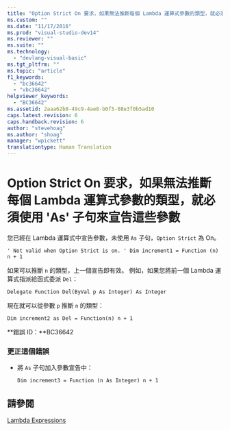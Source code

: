 ```yaml
---
title: "Option Strict On 要求，如果無法推斷每個 Lambda 運算式參數的類型，就必須使用 &#39;As&#39; 子句來宣告這些參數 | Microsoft Docs"
ms.custom: ""
ms.date: "11/17/2016"
ms.prod: "visual-studio-dev14"
ms.reviewer: ""
ms.suite: ""
ms.technology: 
  - "devlang-visual-basic"
ms.tgt_pltfrm: ""
ms.topic: "article"
f1_keywords: 
  - "bc36642"
  - "vbc36642"
helpviewer_keywords: 
  - "BC36642"
ms.assetid: 2aaa62b8-49c9-4ae8-b0f5-08e3f0b5ad10
caps.latest.revision: 6
caps.handback.revision: 6
author: "stevehoag"
ms.author: "shoag"
manager: "wpickett"
translationtype: Human Translation
---
```

# Option Strict On 要求，如果無法推斷每個 Lambda 運算式參數的類型，就必須使用 &#39;As&#39; 子句來宣告這些參數
您已經在 Lambda 運算式中宣告參數，未使用 `As` 子句，`Option Strict` 為 On。  
  
```  
' Not valid when Option Strict is on. ' Dim increment1 = Function (n) n + 1  
```  
  
 如果可以推斷 `n` 的類型，上一個宣告即有效。 例如，如果您將前一個 Lambda 運算式指派給函式委派 `Del`：  
  
```  
Delegate Function Del(ByVal p As Integer) As Integer  
```  
  
 現在就可以從參數 `p` 推斷 `n` 的類型：  
  
```  
Dim increment2 as Del = Function(n) n + 1  
```  
  
 **錯誤 ID：**BC36642  
  
### 更正這個錯誤  
  
-   將 `As` 子句加入參數宣告中：  
  
    ```  
    Dim increment3 = Function (n As Integer) n + 1  
    ```  
  
## 請參閱  
 [Lambda Expressions](../../visual-basic/programming-guide/language-features/procedures/lambda-expressions.md)